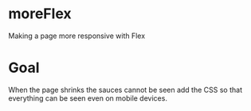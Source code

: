 # moreFlex

Making a page more responsive with Flex

# Goal

When the page shrinks the sauces cannot be seen
add the CSS so that everything can be seen even on mobile devices.
